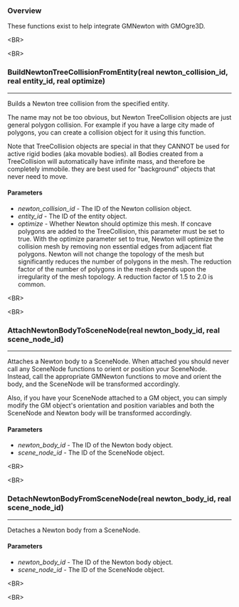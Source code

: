 ### Overview ###
These functions exist to help integrate GMNewton with GMOgre3D.


&lt;BR&gt;




&lt;BR&gt;


### BuildNewtonTreeCollisionFromEntity(real newton\_collision\_id, real entity\_id, real optimize) ###

---

Builds a Newton tree collision from the specified entity.

The name may not be too obvious, but Newton TreeCollision objects are just general polygon collision. For example if you have a large city made of polygons, you can create a collision object for it using this function.

Note that TreeCollision objects are special in that they CANNOT be used for active rigid bodies (aka movable bodies). all Bodies created from a TreeCollision will automatically have infinite mass, and therefore be completely immobile. they are best used for "background" objects that never need to move.
#### Parameters ####
  * _newton\_collision\_id_ - The ID of the Newton collision object.
  * _entity\_id_ - The ID of the entity object.
  * _optimize_ - Whether Newton should optimize this mesh. If concave polygons are added to the TreeCollision, this parameter must be set to true. With the optimize parameter set to true, Newton will optimize the collision mesh by removing non essential edges from adjacent flat polygons. Newton will not change the topology of the mesh but significantly reduces the number  of polygons in the mesh. The reduction factor of the number of polygons in the mesh depends upon the irregularity of the mesh topology. A reduction factor of 1.5 to 2.0 is common.


&lt;BR&gt;




&lt;BR&gt;


### AttachNewtonBodyToSceneNode(real newton\_body\_id, real scene\_node\_id) ###

---

Attaches a Newton body to a SceneNode.  When attached you should never call any SceneNode functions to orient or position your SceneNode.  Instead, call the appropriate GMNewton functions to move and orient the body, and the SceneNode will be transformed accordingly.

Also, if you have your SceneNode attached to a GM object, you can simply modify the GM object's orientation and position variables and both the SceneNode and Newton body will be transformed accordingly.
#### Parameters ####
  * _newton\_body\_id_ - The ID of the Newton body object.
  * _scene\_node\_id_ - The ID of the SceneNode object.


&lt;BR&gt;




&lt;BR&gt;


### DetachNewtonBodyFromSceneNode(real newton\_body\_id, real scene\_node\_id) ###

---

Detaches a Newton body from a SceneNode.
#### Parameters ####
  * _newton\_body\_id_ - The ID of the Newton body object.
  * _scene\_node\_id_ - The ID of the SceneNode object.


&lt;BR&gt;




&lt;BR&gt;

